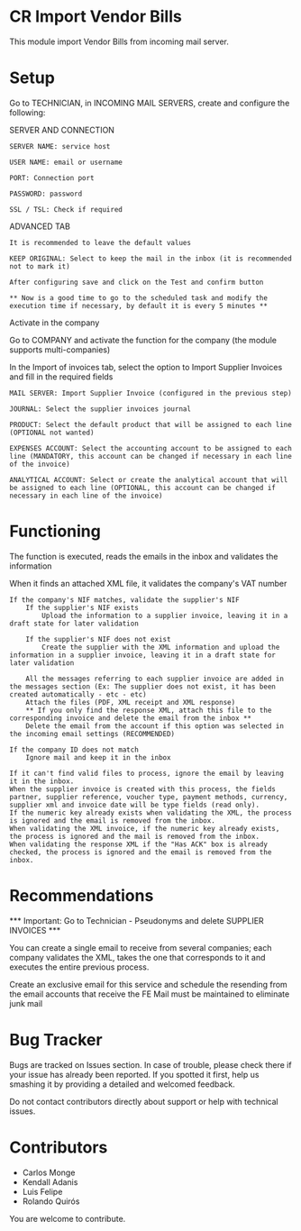 # CR Import Vendor Bills

This module import Vendor Bills from incoming mail server.

Setup
=====

Go to TECHNICIAN, in INCOMING MAIL SERVERS, create and configure the following:

SERVER AND CONNECTION

    SERVER NAME: service host

    USER NAME: email or username

    PORT: Connection port

    PASSWORD: password

    SSL / TSL: Check if required

ADVANCED TAB

    It is recommended to leave the default values

    KEEP ORIGINAL: Select to keep the mail in the inbox (it is recommended not to mark it)

    After configuring save and click on the Test and confirm button

    ** Now is a good time to go to the scheduled task and modify the execution time if necessary, by default it is every 5 minutes **

Activate in the company

Go to COMPANY and activate the function for the company (the module supports multi-companies)

In the Import of invoices tab, select the option to Import Supplier Invoices and fill in the required fields

    MAIL SERVER: Import Supplier Invoice (configured in the previous step)

    JOURNAL: Select the supplier invoices journal

    PRODUCT: Select the default product that will be assigned to each line (OPTIONAL not wanted)

    EXPENSES ACCOUNT: Select the accounting account to be assigned to each line (MANDATORY, this account can be changed if necessary in each line of the invoice)

    ANALYTICAL ACCOUNT: Select or create the analytical account that will be assigned to each line (OPTIONAL, this account can be changed if necessary in each line of the invoice)

Functioning
=====

The function is executed, reads the emails in the inbox and validates the information

When it finds an attached XML file, it validates the company's VAT number

    If the company's NIF matches, validate the supplier's NIF
        If the supplier's NIF exists
            Upload the information to a supplier invoice, leaving it in a draft state for later validation

        If the supplier's NIF does not exist
            Create the supplier with the XML information and upload the information in a supplier invoice, leaving it in a draft state for later validation

        All the messages referring to each supplier invoice are added in the messages section (Ex: The supplier does not exist, it has been created automatically - etc - etc)
        Attach the files (PDF, XML receipt and XML response)
        ** If you only find the response XML, attach this file to the corresponding invoice and delete the email from the inbox **
        Delete the email from the account if this option was selected in the incoming email settings (RECOMMENDED)

    If the company ID does not match
        Ignore mail and keep it in the inbox

    If it can't find valid files to process, ignore the email by leaving it in the inbox.
    When the supplier invoice is created with this process, the fields partner, supplier reference, voucher type, payment methods, currency, supplier xml and invoice date will be type fields (read only).
    If the numeric key already exists when validating the XML, the process is ignored and the email is removed from the inbox.
    When validating the XML invoice, if the numeric key already exists, the process is ignored and the mail is removed from the inbox.
    When validating the response XML if the "Has ACK" box is already checked, the process is ignored and the email is removed from the inbox.

Recommendations
===========
*** Important: Go to Technician - Pseudonyms and delete SUPPLIER INVOICES ***

You can create a single email to receive from several companies; each company validates the XML, takes the one that corresponds to it and executes the entire previous process.

Create an exclusive email for this service and schedule the resending from the email accounts that receive the FE
Mail must be maintained to eliminate junk mail


Bug Tracker
===========

Bugs are tracked on Issues section.
In case of trouble, please check there if your issue has already been reported.
If you spotted it first, help us smashing it by providing a detailed and welcomed
feedback.

Do not contact contributors directly about support or help with technical issues.


Contributors
============

* Carlos Monge
* Kendall Adanis
* Luis Felipe
* Rolando Quirós

You are welcome to contribute.
